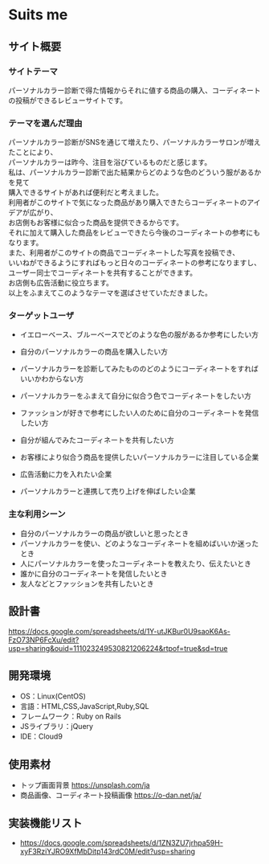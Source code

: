 # Suits me

## サイト概要
### サイトテーマ
パーソナルカラー診断で得た情報からそれに値する商品の購入、コーディネートの投稿ができるレビューサイトです。

### テーマを選んだ理由
パーソナルカラー診断がSNSを通じて増えたり、パーソナルカラーサロンが増えたことにより、</br>
パーソナルカラーは昨今、注目を浴びているものだと感じます。</br>
私は、パーソナルカラー診断で出た結果からどのような色のどういう服があるかを見て</br>
購入できるサイトがあれば便利だと考えました。</br>
利用者がこのサイトで気になった商品があり購入できたらコーディネートのアイデアが広がり、</br>
お店側もお客様に似合った商品を提供できるからです。</br>
それに加えて購入した商品をレビューできたら今後のコーディネートの参考にもなります。</br>
また、利用者がこのサイトの商品でコーディネートした写真を投稿でき、</br>
いいねができるようにすればもっと日々のコーディネートの参考になりますし、</br>
ユーザー同士でコーディネートを共有することができます。</br>
お店側も広告活動に役立ちます。</br>
以上をふまえてこのようなテーマを選ばさせていただきました。

### ターゲットユーザ
- イエローベース、ブルーベースでどのような色の服があるか参考にしたい方
- 自分のパーソナルカラーの商品を購入したい方
- パーソナルカラーを診断してみたもののどのようにコーディネートをすればいいかわからない方
- パーソナルカラーをふまえて自分に似合う色でコーディネートをしたい方
- ファッションが好きで参考にしたい人のために自分のコーディネートを発信したい方
- 自分が組んでみたコーディネートを共有したい方

- お客様により似合う商品を提供したいパーソナルカラーに注目している企業
- 広告活動に力を入れたい企業
- パーソナルカラーと連携して売り上げを伸ばしたい企業

### 主な利用シーン
- 自分のパーソナルカラーの商品が欲しいと思ったとき
- パーソナルカラーを使い、どのようなコーディネートを組めばいいか迷ったとき
- 人にパーソナルカラーを使ったコーディネートを教えたり、伝えたいとき
- 誰かに自分のコーディネートを発信したいとき
- 友人などとファッションを共有したいとき

## 設計書
https://docs.google.com/spreadsheets/d/1Y-utJKBur0U9saoK6As-FzO73NP6FcXu/edit?usp=sharing&ouid=111023249530821206224&rtpof=true&sd=true

## 開発環境
- OS：Linux(CentOS)
- 言語：HTML,CSS,JavaScript,Ruby,SQL
- フレームワーク：Ruby on Rails
- JSライブラリ：jQuery
- IDE：Cloud9

## 使用素材
- トップ画面背景
https://unsplash.com/ja
- 商品画像、コーディネート投稿画像
https://o-dan.net/ja/

## 実装機能リスト
- https://docs.google.com/spreadsheets/d/1ZN3ZU7jrhpa59H-xyF3RziYJRO9XfMbDitp143rdC0M/edit?usp=sharing